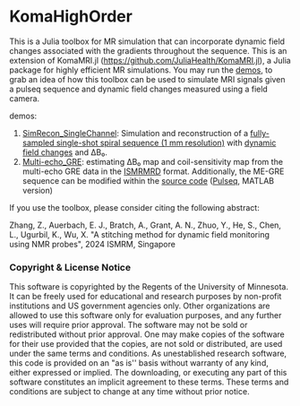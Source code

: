 # KomaHighOrder

This is a Julia toolbox for MR simulation that can incorporate dynamic field changes associated with the gradients throughout the sequence.
This is an extension of KomaMRI.jl (https://github.com/JuliaHealth/KomaMRI.jl), a Julia package for highly efficient MR simulations.
You may run the [demos](https://github.com/BennyZhang-Codes/KomaHighOrder/blob/master/demo), to grab an idea of how this toolbox can be used to simulate MRI signals given a pulseq sequence and dynamic field changes measured using a field camera.

demos:

1. [SimRecon_SingleChannel](https://github.com/BennyZhang-Codes/KomaHighOrder/blob/master/demo/SimRecon_SingleChannel.jl): Simulation and reconstruction of a [fully-sampled single-shot spiral sequence (1 mm resolution)](https://github.com/BennyZhang-Codes/KomaHighOrder/blob/master/demo/Sequence/1mm_R1.seq) with [dynamic field changes](https://github.com/BennyZhang-Codes/KomaHighOrder/blob/master/demo/DynamicFields/1mm_R1.mat) and ΔB₀.
2. [Multi-echo_GRE](https://github.com/BennyZhang-Codes/KomaHighOrder/blob/master/demo/Muti-echo_GRE): estimating ΔB₀ map and coil-sensitivity map from the multi-echo GRE data in the [ISMRMRD](https://github.com/ismrmrd/ismrmrd) format. Additionally, the ME-GRE sequence can be modified within the [source code](https://github.com/BennyZhang-Codes/KomaHighOrder/blob/master/demo/Muti-echo_GRE/pulseq) ([Pulseq](https://github.com/pulseq/pulseq), MATLAB version)

If you use the toolbox, please consider citing the following abstract:

Zhang, Z., Auerbach, E. J., Bratch, A., Grant, A. N., Zhuo, Y., He, S., Chen, L., Ugurbil, K., Wu, X. "A stitching method for dynamic field monitoring using NMR probes", 2024 ISMRM, Singapore

### Copyright & License Notice

This software is copyrighted by the Regents of the University of Minnesota. It can be freely used for educational and research purposes by non-profit institutions and US government agencies only.
Other organizations are allowed to use this software only for evaluation purposes, and any further uses will require prior approval. The software may not be sold or redistributed without prior approval.
One may make copies of the software for their use provided that the copies, are not sold or distributed, are used under the same terms and conditions.
As unestablished research software, this code is provided on an "as is'' basis without warranty of any kind, either expressed or implied.
The downloading, or executing any part of this software constitutes an implicit agreement to these terms. These terms and conditions are subject to change at any time without prior notice.
